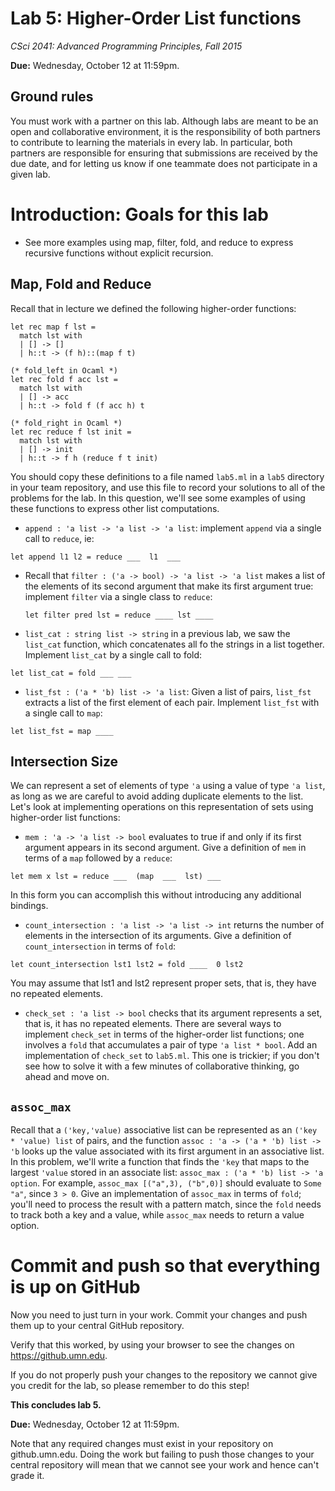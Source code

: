 # Lab 5: Higher-Order List functions

*CSci 2041: Advanced Programming Principles, Fall 2015*

**Due:** Wednesday, October 12 at 11:59pm.


## Ground rules

You must work with a partner on this lab.  Although labs are meant to
be an open and collaborative environment, it is the responsibility of
both partners to contribute to learning the materials in every lab.
In particular, both partners are responsible for ensuring that submissions are
received by the due date, and for letting us know if one teammate does
not participate in a given lab.

# Introduction: Goals for this lab

+ See more examples using map, filter, fold, and reduce to express recursive functions without explicit recursion.

## Map, Fold and Reduce

Recall that in lecture we defined the following higher-order
functions:

```
let rec map f lst =
  match lst with
  | [] -> []
  | h::t -> (f h)::(map f t)

(* fold_left in Ocaml *)
let rec fold f acc lst =
  match lst with
  | [] -> acc
  | h::t -> fold f (f acc h) t

(* fold_right in Ocaml *)
let rec reduce f lst init =
  match lst with
  | [] -> init
  | h::t -> f h (reduce f t init)
```

You should copy these definitions to a file named `lab5.ml` in a `lab5` directory
in your team repository, and use this file to record your solutions to all of the
problems for the lab.  In this question, we'll see some examples of
using these functions to express other list computations.

+ `append : 'a list -> 'a list -> 'a list`: implement `append` via a
single call to `reduce`, ie:
```
let append l1 l2 = reduce ___  l1  ___
```

+ Recall that `filter : ('a -> bool) -> 'a list -> 'a list` makes a
  list of the elements of its second argument that make its first
  argument true: implement `filter` via a single class to `reduce`:
  ```
  let filter pred lst = reduce ____ lst ____
  ```

+ `list_cat : string list -> string` in a previous lab, we saw the
  `list_cat` function, which concatenates all fo the strings in a list
  together.  Implement `list_cat` by a single call to fold:

```
let list_cat = fold ___ ___
```

+ `list_fst : ('a * 'b) list -> 'a list`: Given a list of pairs,
  `list_fst` extracts a list of the first element of each pair.
  Implement `list_fst` with a single call to `map`:
```
let list_fst = map ____
```

## Intersection Size

We can represent a set of elements of type `'a` using a value of type
`'a list`, as long as we are careful to avoid adding duplicate
elements to the list.  Let's look at implementing operations on this
representation of sets using higher-order list functions:

+ `mem : 'a -> 'a list -> bool` evaluates to true if and only if its
  first argument appears in its second argument.  Give a definition of
  `mem` in terms of a `map` followed by a `reduce`:
```
let mem x lst = reduce ___  (map  ___  lst) ___
```
  In this form you can accomplish this without introducing any
  additional bindings.

+ `count_intersection : 'a list -> 'a list -> int` returns the number
  of elements in the intersection of its arguments.  Give a definition
  of `count_intersection` in terms of `fold`:

```
let count_intersection lst1 lst2 = fold ____  0 lst2 
```
  You may assume that lst1 and lst2 represent proper sets, that is,
  they have no repeated elements.

+ `check_set : 'a list -> bool` checks that its argument represents a
  set, that is, it has no repeated elements.  There are several ways
  to implement `check_set` in terms of the higher-order list
  functions; one involves a `fold` that accumulates a pair of type `'a
  list * bool`.  Add an implementation of `check_set` to `lab5.ml`.
  This one is trickier; if you don't see how to solve it with a few
  minutes of collaborative thinking, go ahead and move on.

## `assoc_max`

Recall that a `('key,'value)` associative list can be represented as an
`('key * 'value) list` of pairs, and the function `assoc : 'a -> ('a * 'b) list
-> 'b` looks up the value associated with its first argument in an
associative list.   In this problem, we'll write a function that finds
the `'key` that maps to the largest `'value` stored in an associate list:
`assoc_max : ('a * 'b) list -> 'a option`.  For example, `assoc_max
[("a",3), ("b",0)]` should evaluate to `Some "a"`, since `3 > 0`.  Give an
implementation of `assoc_max` in terms of `fold`; you'll need
to process the result with a pattern match, since the `fold` needs to
track both a key and a value, while `assoc_max` needs to return a
value option.

# Commit and push so that everything is up on GitHub

Now you need to just turn in your work. Commit your changes and push
them up to your central GitHub repository. 

Verify that this worked, by using your browser to see the changes on
https://github.umn.edu.

If you do not properly push your changes to the repository we
cannot give you credit for the lab, so please remember to do this
step!

__This concludes lab 5.__

**Due:** Wednesday, October 12 at 11:59pm.

Note that any required changes must exist in your repository on
github.umn.edu. Doing the work but failing to push those changes
to your central repository will mean that we cannot see your work
and hence can't grade it.
